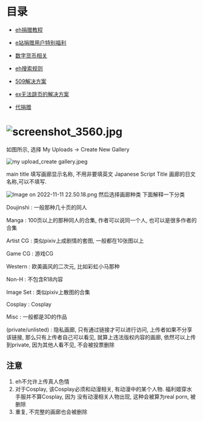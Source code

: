 # 目录

*  [eh捐赠教程](https://github.com/kk9448/ehDonate/blob/main/README.md)

*  [e站捐赠用户特别福利](https://github.com/kk9448/ehDonate/blob/main/eh捐赠用户特别福利.md)

*  [数字货币相关](https://crypto0xpanda.notion.site)

*  [eh搜索规则](https://github.com/kk9448/ehDonate/blob/main/eh搜索规则.md)

*  [509解决方案](https://github.com/kk9448/ehDonate/blob/main/ban以及509解决方案.md)

*  [ex无法跳页的解决方案](https://github.com/kk9448/ehDonate/blob/main/ex无法跳页的解决方案.md)

*  [代捐赠](https://github.com/kk9448/ehDonate/blob/main/代捐赠.md)

# ![screenshot_3560.jpg][1]


如图所示, 选择 My Uploads -> Create New Gallery


![my upload_create gallery.jpeg][2]

main title 填写画廊显示名称, 不用非要填英文
Japanese Script Title 画廊的日文名称,可以不填写.

![Image on 2022-11-11 22.50.18.png][3]
然后选择画廊种类
下面解释一下分类


Doujinshi : 一般那种几十页的同人

Manga : 100页以上的那种同人的合集, 作者可以说同一个人, 也可以是很多作者的合集

Artist CG : 类似pixiv上成剧情的套图, 一般都在10张图以上

Game CG : 游戏CG

Western : 欧美画风的二次元, 比如彩虹小马那种

Non-H : 不包含R18内容

Image Set : 类似pixiv上散图的合集

Cosplay : Cosplay

Misc : 一般都是3D的作品

(private/unlisted) : 隐私画廊, 只有通过链接才可以进行访问, 上传者如果不分享该链接, 那么只有上传者自己可以看见, 就算上违法版权内容的画廊, 依然可以上传到private, 因为其他人看不见, 不会被投票删除

## 注意 ##
1. eh不允许上传真人色情
2. 对于Cosplay, 该Cosplay必须和动漫相关, 有动漫中的某个人物. 福利姬穿水手服并不算Cosplay, 因为
没有动漫相关人物出现, 这种会被算为real porn, 被删除
3. 重复, 不完整的画廊也会被删除

  [1]: http://sinner.ehentai.info/usr/uploads/2022/11/509347047.jpg
  [2]: http://sinner.ehentai.info/usr/uploads/2022/11/2459022882.jpg
  [3]: http://sinner.ehentai.info/usr/uploads/2022/11/1874080349.png